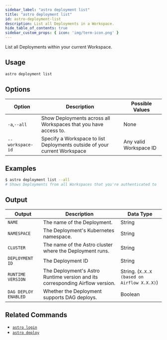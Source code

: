 ```yaml
---
sidebar_label: "astro deployment list"
title: "astro deployment list"
id: astro-deployment-list
description: List all Deployments in a Workspace.
hide_table_of_contents: true
sidebar_custom_props: { icon: 'img/term-icon.png' } 
---
```


List all Deployments within your current Workspace.

## Usage

```sh
astro deployment list
```

## Options

| Option           | Description                                                               | Possible Values        |
| ---------------- | ------------------------------------------------------------------------- | ---------------------- |
| `-a`,`--all`     | Show Deployments across all Workspaces that you have access to.           | None                   |
| `--workspace-id` | Specify a Workspace to list Deployments outside of your current Workspace | Any valid Workspace ID |

## Examples

```sh
$ astro deployment list --all
# Shows Deployments from all Workspaces that you're authenticated to
```

## Output

| Output               | Description                                                                   | Data Type                                  |
| -------------------- | ----------------------------------------------------------------------------- | ------------------------------------------ |
| `NAME`               | The name of the Deployment.                                                   | String                                     |
| `NAMESPACE`          | The Deployment's Kubernetes namespace.                                        | String                                     |
| `CLUSTER`            | The name of the Astro cluster where the Deployment runs.                      | String                                     |
| `DEPLOYMENT ID`      | The Deployment ID                                                             | String                                     |
| `RUNTIME VERSION`    | The Deployment's Astro Runtime version and its corresponding Airflow version. | String. (`X.X.X (based on Airflow X.X.X)`) |
| `DAG DEPLOY ENABLED` | Whether the Deployment supports DAG deploys.                                  | Boolean                                    |

## Related Commands

- [`astro login`](cli/astro-login.md)
- [`astro deploy`](cli/astro-deploy.md)
